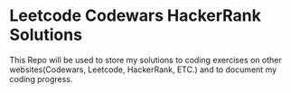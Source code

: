 # Leetcode Codewars HackerRank Solutions

This Repo will be used to store my solutions to coding exercises on other websites(Codewars, Leetcode, HackerRank, ETC.) and to document my coding progress. 
